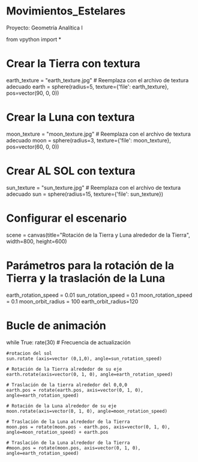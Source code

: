# Movimientos_Estelares
Proyecto: Geometría Analítica I

from vpython import *

# Crear la Tierra con textura
earth_texture = "earth_texture.jpg"  # Reemplaza con el archivo de textura adecuado
earth = sphere(radius=5, texture={'file': earth_texture}, pos=vector(90, 0, 0))

# Crear la Luna con textura
moon_texture = "moon_texture.jpg"  # Reemplaza con el archivo de textura adecuado
moon = sphere(radius=3, texture={'file': moon_texture}, pos=vector(60, 0, 0))

# Crear AL SOL con textura
sun_texture = "sun_texture.jpg"  # Reemplaza con el archivo de textura adecuado
sun = sphere(radius=15, texture={'file': sun_texture})

# Configurar el escenario
scene = canvas(title="Rotación de la Tierra y Luna alrededor de la Tierra",
               width=800, height=600)

# Parámetros para la rotación de la Tierra y la traslación de la Luna
earth_rotation_speed = 0.01
sun_rotation_speed = 0.1
moon_rotation_speed = 0.1
moon_orbit_radius = 100
earth_orbit_radius=120

# Bucle de animación
while True:
    rate(30)  # Frecuencia de actualización

    #rotacion del sol
    sun.rotate (axis=vector (0,1,0), angle=sun_rotation_speed)

    # Rotación de la Tierra alrededor de su eje
    earth.rotate(axis=vector(0, 1, 0), angle=earth_rotation_speed)

    # Traslación de la tierra alrededor del 0,0,0
    earth.pos = rotate(earth.pos, axis=vector(0, 1, 0), angle=earth_rotation_speed)

    # Rotación de la Luna alrededor de su eje
    moon.rotate(axis=vector(0, 1, 0), angle=moon_rotation_speed)

    # Traslación de la Luna alrededor de la Tierra
    moon.pos = rotate(moon.pos - earth.pos, axis=vector(0, 1, 0), angle=moon_rotation_speed) + earth.pos

    # Traslación de la Luna alrededor de la Tierra
    #moon.pos = rotate(moon.pos, axis=vector(0, 1, 0), angle=earth_rotation_speed)


